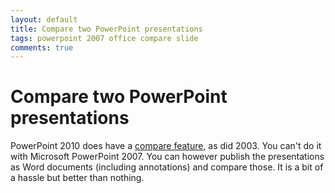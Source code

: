 ```yaml
---
layout: default
title: Compare two PowerPoint presentations
tags: powerpoint 2007 office compare slide
comments: true
---
```

# Compare two PowerPoint presentations

PowerPoint 2010 does have a [compare feature](http://www.addictivetips.com/microsoft-office/powerpoint-2010-compare-two-presentations/), as did 2003. You can't do it with Microsoft PowerPoint 2007. You can however publish the presentations as Word documents (including annotations) and compare those. It is a bit of a hassle but better than nothing.
